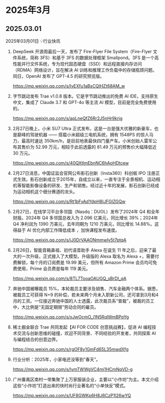 # 2025年3月



## 2025.03.01

2025年03月01日 💡行业快讯

1. DeepSeek 开源周最后一天，发布了 Fire-Flyer File System（Fire-Flyer 文件系统，简称 3FS）和基于 3FS 的数据处理框架 Smallpond。3FS 是一个高性能并行文件系统，专为现代固态硬盘（SSD）和远程直接内存访问（RDMA）网络设计，旨在解决 AI 训练和推理工作负载中的存储瓶颈问题。同日，OpenAI 发布了 GPT-4.5 的研究预览版。

   https://mp.weixin.qq.com/s/IvEXfu1aBsCQlHZt68AM_w

2. 字节跳动发布 Trae v1.0.8 版本。它是字节跳动推出的免费 AI IDE，支持原生中文，集成了 Claude 3.7 和 GPT-4o 等主流 AI 模型，目前是完全免费使用的。

   https://mp.weixin.qq.com/s/apLneQfZ6Rr2J5nHr9krig

3. 2月27日晚上，小米 SU7 Ultra 正式发布，这是一台是强大优雅的新豪车，也是巅峰的驾驶机器 —— 搭载小米超级三电机系统，拥有 1548PS 的惊人马力，最高时速达 350km/h，是目前地表最快四门量产车。小米创始人雷军公布其售价为 52.99 万元，相较于此前透露的 81.49 万元的预售价大幅降低近 30 万元。

   https://mp.weixin.qq.com/s/40QXtlmEbnNC6hAoHDtcew

4. 2月27日消息，中国证监会官网公布影石创新（Insta360）科创板 IPO 注册正式生效。影石创新成立于2015年，自成立以来，一直专注于全景相机、运动相机等智能影像设备的研发、生产和销售。经过近十年的发展，影石创新已经成为运动相机这个细分赛道的龙头。

   https://mp.weixin.qq.com/s/Rt1bFvAdYdpH8IJFGIZGQw

5. 2月27日，在线学习平台多邻国（Nasdq：DUOL）发布了2024年 Q4 和全年财报。2024年 Q4 多邻国总收入为 2.096 亿美元，同比增长 39%；2024年 Q4 净利润为 1390 万美元，去年同期为 1210 万美元，同比增长 14.88%。这得益于 AI 优化内部工作降低成本 ，加快课程发布速度。

   https://mp.weixin.qq.com/s/jJ0DrVAAONmmwIy5t7ptqA

6. 2月26日，智能音箱鼻祖、初代语音助手 Alexa 在诞生 11 年之后，迎来了最大的一次升级，正式接入了大模型。升级版的 Alexa 取名为 Alexa +，需要付费解锁，每个月的订阅费是 19.99 美元，但所有 Amazon Prime 会员均可免费使用，Prime 会员费是每年 119 美元。

   https://mp.weixin.qq.com/s/8TL7TooaOAUGQ_sBrDI_qA

7. 奔驰中国被曝裁员 15%，本轮裁员主要涉及销售、汽车金融两个体系。据悉，被裁员工可获得 N+9 的补偿，若未来两个月未入职新公司，还可拿到3月和4月的工资。一位接近奔驰中国的人士透露，此次裁员系“普裁”，被裁的员工中，大比例是“无固定期限”劳动合同的雇员。

   https://mp.weixin.qq.com/s/xJwOcmO_i1N5RqlWmBPpYg

8. 稀土掘金联合 Trae 共同发起【AI FOR CODE 创意挑战赛】，促进 AI 编程技术交流与创新思维的碰撞，欢迎不同背景、不同经验的开发者，共同探索 AI 与编程结合的创意边界。

   https://mp.weixin.qq.com/s/rgOF8y1GmFd65L35mwdXfg

9. 行业分析：2025年，小家电还没等到“春天”。

   https://mp.weixin.qq.com/s/lymTWWgVC4mi1HCmNqVD-g

10. 广州番禺区南村一带集聚了上万家服装企业，主要以“小作坊”为主。本文介绍这些“小作坊”打造出来的快时尚行业著名的“小单快反”模式。

    https://mp.weixin.qq.com/s/UF8GWKp6H8J6CzP1l26wYQ